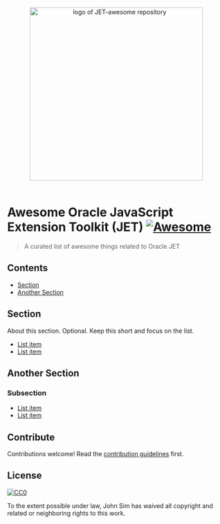 <p align="center">
  <br>
  <img width="400" src="./logo.svg" alt="logo of JET-awesome repository">
  <br>
  <br>
</p>

# Awesome Oracle JavaScript Extension Toolkit (JET) [![Awesome](https://awesome.re/badge.svg)](https://awesome.re)

> A curated list of awesome things related to Oracle JET


## Contents

- [Section](#section)
- [Another Section](#another-section)


## Section

About this section. Optional. Keep this short and focus on the list.

- [List item](http://example.com)
- [List item](http://example.com)


## Another Section

### Subsection

- [List item](http://example.com)
- [List item](http://example.com)


## Contribute

Contributions welcome! Read the [contribution guidelines](contributing.md) first.


## License

[![CC0](https://mirrors.creativecommons.org/presskit/buttons/88x31/svg/cc-zero.svg)](https://creativecommons.org/publicdomain/zero/1.0)

To the extent possible under law, John Sim has waived all copyright and
related or neighboring rights to this work.
